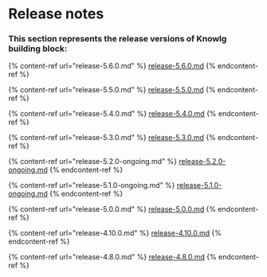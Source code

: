 # Release notes

### This section represents the release versions of Knowlg building block:

{% content-ref url="release-5.6.0.md" %}
[release-5.6.0.md](release-5.6.0.md)
{% endcontent-ref %}

{% content-ref url="release-5.5.0.md" %}
[release-5.5.0.md](release-5.5.0.md)
{% endcontent-ref %}

{% content-ref url="release-5.4.0.md" %}
[release-5.4.0.md](release-5.4.0.md)
{% endcontent-ref %}

{% content-ref url="release-5.3.0.md" %}
[release-5.3.0.md](release-5.3.0.md)
{% endcontent-ref %}

{% content-ref url="release-5.2.0-ongoing.md" %}
[release-5.2.0-ongoing.md](release-5.2.0-ongoing.md)
{% endcontent-ref %}

{% content-ref url="release-5.1.0-ongoing.md" %}
[release-5.1.0-ongoing.md](release-5.1.0-ongoing.md)
{% endcontent-ref %}

{% content-ref url="release-5.0.0.md" %}
[release-5.0.0.md](release-5.0.0.md)
{% endcontent-ref %}

{% content-ref url="release-4.10.0.md" %}
[release-4.10.0.md](release-4.10.0.md)
{% endcontent-ref %}

{% content-ref url="release-4.8.0.md" %}
[release-4.8.0.md](release-4.8.0.md)
{% endcontent-ref %}
